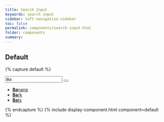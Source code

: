 ```yaml
---
title: Search Input
keywords: search input
sidebar: left-navigation-sidebar
toc: false
permalink: components/search-input.html
folder: components
summary:
---
```



## Default

{% capture default %}
<div class="fd-search-input">
    <div class="fd-popover">
        <div class="fd-popover__control">
            <div class="fd-combobox-control" aria-label="Image label" aria-controls="F4GcX348" aria-expanded="false" aria-haspopup="true">
                <div class="fd-input-group fd-input-group--after">
                    <input type="text" class="fd-input" id="" value="Ba" placeholder="Select Fruit">
                    <span class="fd-input-group__addon fd-input-group__addon--after fd-input-group__addon--button">
                        <button class=" fd-button--icon fd-button--secondary sap-icon--search"></button>
                    </span>
                </div>
            </div>
        </div>
        <div class="fd-popover__body" aria-hidden="true" id="F4GcX348">
            <nav class="fd-menu">
            <ul class="fd-menu__list">
                <li><a href="#" class="fd-menu__item"><strong>Ba</strong>nana</a></li>
                <li><a href="#" class="fd-menu__item"><strong>Ba</strong>rk</a></li>
                <li><a href="#" class="fd-menu__item"><strong>Ba</strong>ts</a></li>
            </ul>
            </nav>
        </div>
    </div>
</div>
{% endcapture %}
{% include display-component.html component=default %}
